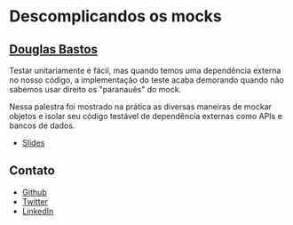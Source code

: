 # Descomplicandos os mocks

## [Douglas Bastos](https://douglasbastos.github.io/)

Testar unitariamente é fácil, mas quando temos uma dependência externa no nosso código, a implementação do teste acaba demorando quando não sabemos usar direito os "paranauês" do mock.

Nessa palestra foi mostrado na prática as diversas maneiras de mockar objetos e isolar seu código testável de dependência externas como APIs e bancos de dados.

- [Slides](https://www.slideshare.net/douglashenry7/descomplicando-os-mocks-80562062)

## Contato

- [Github](https://github.com/douglasbastos)
- [Twitter](https://twitter.com/douglasbastosok)
- [LinkedIn](https://www.linkedin.com/in/douglasbastosok)
